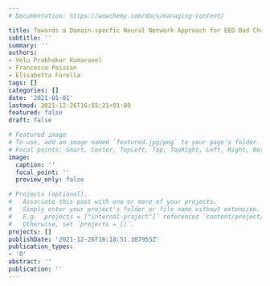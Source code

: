 ```yaml
---
# Documentation: https://wowchemy.com/docs/managing-content/

title: Towards a Domain-specfic Neural Network Approach for EEG Bad Channel Detection
subtitle: ''
summary: ''
authors:
- Velu Prabhakar Kumaravel
- Francesco Paissan
- Elisabetta Farella
tags: []
categories: []
date: '2021-01-01'
lastmod: 2021-12-26T16:55:21+01:00
featured: false
draft: false

# Featured image
# To use, add an image named `featured.jpg/png` to your page's folder.
# Focal points: Smart, Center, TopLeft, Top, TopRight, Left, Right, BottomLeft, Bottom, BottomRight.
image:
  caption: ''
  focal_point: ''
  preview_only: false

# Projects (optional).
#   Associate this post with one or more of your projects.
#   Simply enter your project's folder or file name without extension.
#   E.g. `projects = ["internal-project"]` references `content/project/deep-learning/index.md`.
#   Otherwise, set `projects = []`.
projects: []
publishDate: '2021-12-26T16:18:51.107955Z'
publication_types:
- '0'
abstract: ''
publication: ''
---
```


